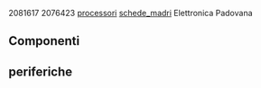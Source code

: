 2081617
2076423
[processori](/componenti/processori.md)
[schede_madri](componenti/schede_madri.md)
Elettronica Padovana
## Componenti ##
## periferiche ##

